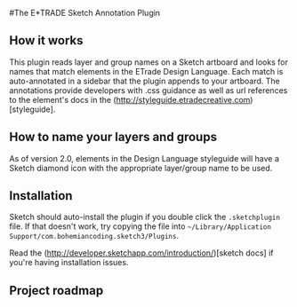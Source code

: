 #The E*TRADE Sketch Annotation Plugin

## How it works
This plugin reads layer and group names on a Sketch artboard and looks for names that match elements in the ETrade Design Language. Each match is auto-annotated in a sidebar that the plugin appends to your artboard. The annotations provide developers with .css guidance as well as url references to the element's docs in the (http://styleguide.etradecreative.com)[styleguide].

## How to name your layers and groups
As of version 2.0, elements in the Design Language styleguide will have a Sketch diamond icon with the appropriate layer/group name to be used.

## Installation  
Sketch should auto-install the plugin if you double click the `.sketchplugin` file. If that doesn't work, try copying the file into `~/Library/Application Support/com.bohemiancoding.sketch3/Plugins`.

Read the (http://developer.sketchapp.com/introduction/)[sketch docs] if you're having installation issues.

## Project roadmap